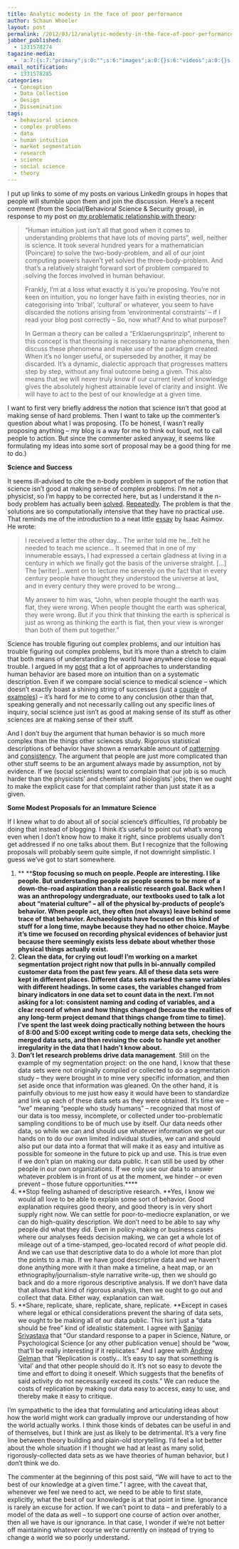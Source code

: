 ```yaml
---
title: Analytic modesty in the face of poor performance
author: Schaun Wheeler
layout: post
permalink: /2012/03/12/analytic-modesty-in-the-face-of-poor-performance/
jabber_published:
  - 1331578274
tagazine-media:
  - 'a:7:{s:7:"primary";s:0:"";s:6:"images";a:0:{}s:6:"videos";a:0:{}s:11:"image_count";s:1:"0";s:6:"author";s:8:"20450928";s:7:"blog_id";s:8:"32115977";s:9:"mod_stamp";s:19:"2012-03-12 18:51:04";}'
email_notification:
  - 1331578285
categories:
  - Conception
  - Data Collection
  - Design
  - Dissemination
tags:
  - behavioral science
  - complex problems
  - data
  - human intuition
  - market segmentation
  - research
  - science
  - social science
  - theory
---
```

I put up links to some of my posts on various LinkedIn groups in hopes that people will stumble upon them and join the discussion. Here’s a recent comment (from the Social/Behavioral Science & Security group), in response to my post on [my problematic relationship with theory][1]:

> “Human intuition just isn&#8217;t all that good when it comes to understanding problems that have lots of moving parts&#8221;, well, neither is science. It took several hundred years for a mathematician (Poincare) to solve the two-body-problem, and all of our joint computing powers haven&#8217;t yet solved the three-body-problem. And that&#8217;s a relatively straight forward sort of problem compared to solving the forces involved in human behaviour.<!--more-->
> 
> Frankly, I&#8217;m at a loss what exactly it is you&#8217;re proposing. You&#8217;re not keen on intuition, you no longer have faith in existing theories, nor in categorising into &#8216;tribal&#8217;, &#8216;cultural&#8217; or whatever, you seem to have discarded the notions arising from &#8216;environmental constraints&#8217; &#8211; if I read your blog post correctly &#8211; So, now what? And to what purpose?
> 
> In German a theory can be called a &#8220;Erklaerungsprinzip&#8221;, inherent to this concept is that theorising is necessary to name phenomena, then discuss these phenomena and make use of the paradigm created. When it&#8217;s no longer useful, or superseded by another, it may be discarded. It&#8217;s a dynamic, dialectic approach that progresses matters step by step, without any final outcome being a given. This also means that we will never truly know if our current level of knowledge gives the absolutely highest attainable level of clarity and insight. We will have to act to the best of our knowledge at a given time.

I want to first very briefly address the notion that science isn’t that good at making sense of hard problems. Then I want to take up the commenter’s question about what I was proposing. (To be honest, I wasn’t really proposing anything – my blog is a way for me to think out loud, not to call people to action. But since the commenter asked anyway, it seems like formulating my ideas into some sort of proposal may be a good thing for me to do.)

**Science and Success**

It seems ill-advised to cite the n-body problem in support of the notion that science isn’t good at making sense of complex problems. I’m not a physicist, so I’m happy to be corrected here, but as I understand it the n-body problem has actually been [solved][2]. [Repeatedly][3]. The problem is that the solutions are so computationally intensive that they have no practical use. That reminds me of the introduction to a neat little [essay][4] by Isaac Asimov. He wrote:

> I received a letter the other day… The writer told me he…felt he needed to teach me science… It seemed that in one of my innumerable essays, I had expressed a certain gladness at living in a century in which we finally got the basis of the universe straight. […] The [writer]…went on to lecture me severely on the fact that in every century people have thought they understood the universe at last, and in every century they were proved to be wrong…
> 
> My answer to him was, &#8220;John, when people thought the earth was flat, they were wrong. When people thought the earth was spherical, they were wrong. But if you think that thinking the earth is spherical is just as wrong as thinking the earth is flat, then your view is wronger than both of them put together.&#8221;

Science has trouble figuring out complex problems, and our intuition has trouble figuring out complex problems, but it’s more than a stretch to claim that both means of understanding the world have anywhere close to equal trouble. I argued in my [post][1] that a lot of approaches to understanding human behavior are based more on intuition than on a systematic description. Even if we compare social science to medical science – which doesn’t exactly boast a shining string of successes (just a [couple][5] of [examples][6]) – it’s hard for me to come to any conclusion other than that, speaking generally and not necessarily calling out any specific lines of inquiry, social science just isn’t as good at making sense of its stuff as other sciences are at making sense of their stuff.

And I don’t buy the argument that human behavior is so much more complex than the things other sciences study. Rigorous statistical descriptions of behavior have shown a remarkable amount of [patterning][7] and [consistency][8]. The argument that people are just more complicated than other stuff seems to be an argument always made by assumption, not by evidence. If we (social scientists) want to complain that our job is so much harder than the physicists’ and chemists’ and biologists’ jobs, then we ought to make the explicit case for that complaint rather than just state it as a given.

**Some Modest Proposals for an Immature Science**

If I knew what to do about all of social science’s difficulties, I’d probably be doing that instead of blogging. I think it’s useful to point out what’s wrong even when I don’t know how to make it right, since problems usually don’t get addressed if no one talks about them. But I recognize that the following proposals will probably seem quite simple, if not downright simplistic. I guess we’ve got to start somewhere.

1.  ** ****Stop focusing so much on people. **People are interesting. I like people. But understanding people *as* people seems to be more of a down-the-road aspiration than a realistic research goal. Back when I was an anthropology undergraduate, our textbooks used to talk a lot about “material culture” – all of the physical by-products of people’s behavior. When people act, they often (not always) leave behind some trace of that behavior. Archaeologists have focused on this kind of stuff for a long time, maybe because they had no other choice. Maybe it’s time we focused on recording physical evidences of behavior just because there seemingly exists less debate about whether those physical things actually exist.****
2.  **Clean the data, for crying out loud! **I’m working on a market segmentation project right now that pulls in bi-annually compiled customer data from the past few years. All of these data sets were kept in different places. Different data sets marked the same variables with different headings. In some cases, the variables changed from binary indicators in one data set to count data in the next. I’m not asking for a lot: consistent naming and coding of variables, and a clear record of when and how things changed (because the realities of any long-term project demand that things change from time to time). I’ve spent the last week doing practically nothing between the hours of 8:00 and 5:00 except writing code to merge data sets, checking the merged data sets, and then revising the code to handle yet another irregularity in the data that I hadn’t know about.****
3.  **Don’t let research problems drive data management**. Still on the example of my segmentation project: on the one hand, I know that these data sets were not originally compiled or collected to do a segmentation study – they were brought in to mine very specific information, and then set aside once that information was gleaned. On the other hand, it is painfully obvious to me just how easy it would have been to standardize and link up each of these data sets as they were obtained. It’s time we – “we” meaning “people who study humans” – recognized that most of our data is too messy, incomplete, or collected under too-problematic sampling conditions to be of much use by itself. Our data needs other data, so while we can and should use whatever information we get our hands on to do our own limited individual studies, we can and should also put our data into a format that will make it as easy and intuitive as possible for someone in the future to pick up and use. This is true even if we don’t plan on making our data public. It can still be used by other people in our own organizations. If we only use our data to answer whatever problem is in front of us at the moment, we hinder – or even prevent – those future opportunities.****
4.  **Stop feeling ashamed of descriptive research. **Yes, I know we would all love to be able to explain some sort of behavior. Good explanation requires good theory, and good theory is in very short supply right now. We can settle for poor-to-mediocre explanation, or we can do high-quality description. We don’t need to be able to say why people did what they did. Even in policy-making or business cases where our analyses feeds decision making, we can get a whole lot of mileage out of a time-stamped, geo-located record of *what* people did. And we can use that descriptive data to do a whole lot more than plot the points to a map. If we have good descriptive data and we haven’t done anything more with it than make a timeline, a heat map, or an ethnography/journalism-style narrative write-up, then we should go back and do a more rigorous descriptive analysis. If we don’t have data that allows that kind of rigorous analysis, then we ought to go out and collect that data. Either way, explanation can wait.
5.  **Share, replicate, share, replicate, share, replicate. **Except in cases where legal or ethical considerations prevent the sharing of data sets, we ought to be making all of our data public. This isn’t just a “data should be free” kind of idealistic statement. I agree with [Sanjay Srivastava][9] that “Our standard response to a paper in Science, Nature, or Psychological Science [or any other publication venue] should be “wow, that’ll be really interesting if it replicates.” And I agree with [Andrew Gelman][10] that “Replication is costly&#8230; It’s easy to say that something is ‘vital’ and that other people should do it. It’s not so easy to devote the time and effort to doing it oneself. Which suggests that the benefits of said activity do not necessarily exceed its costs.” We can reduce the costs of replication by making our data easy to access, easy to use, and thereby make it easy to critique.

I’m sympathetic to the idea that formulating and articulating ideas about how the world might work can gradually improve our understanding of how the world actually works. I think those kinds of debates can be useful in and of themselves, but I think are just as likely to be detrimental. It’s a very fine line between theory building and plain-old storytelling. I’d feel a lot better about the whole situation if I thought we had at least as many solid, rigorously-collected data sets as we have theories of human behavior, but I don’t think we do.

The commenter at the beginning of this post said, “We will have to act to the best of our knowledge at a given time.” I agree, with the caveat that, whenever we feel we need to act, we need to be able to first state, explicitly, what the best of our knowledge is at that point in time. Ignorance is rarely an excuse for action. If we can’t point to data – and preferably to a model of the data as well – to support one course of action over another, then all we have is our ignorance. In that case, I wonder if we’re not better off maintaining whatever course we’re currently on instead of trying to change a world we so poorly understand.

 [1]: http://housesofstones.github.io/2012/02/27/my-problematic-relationship-with-theory/
 [2]: http://www.math.uvic.ca/faculty/diacu/diacuNbody.pdf
 [3]: http://en.wikipedia.org/wiki/Three_body_problem#n-body_problem
 [4]: http://chem.tufts.edu/AnswersInScience/RelativityofWrong.htm
 [5]: http://www.plosmedicine.org/article/info:doi/10.1371/journal.pmed.0020124
 [6]: http://www.nature.com/nrd/journal/v10/n9/full/nrd3439-c1.html
 [7]: http://mathematicsofwar.com/imagesWarEcologyNature-2.pdf
 [8]: http://www.sciencemag.org/content/327/5968/1018
 [9]: http://spsptalks.wordpress.com/2011/12/31/groundbreaking-or-definitive-journals-need-to-pick-one/
 [10]: http://andrewgelman.com/2010/03/more_on_misunde/